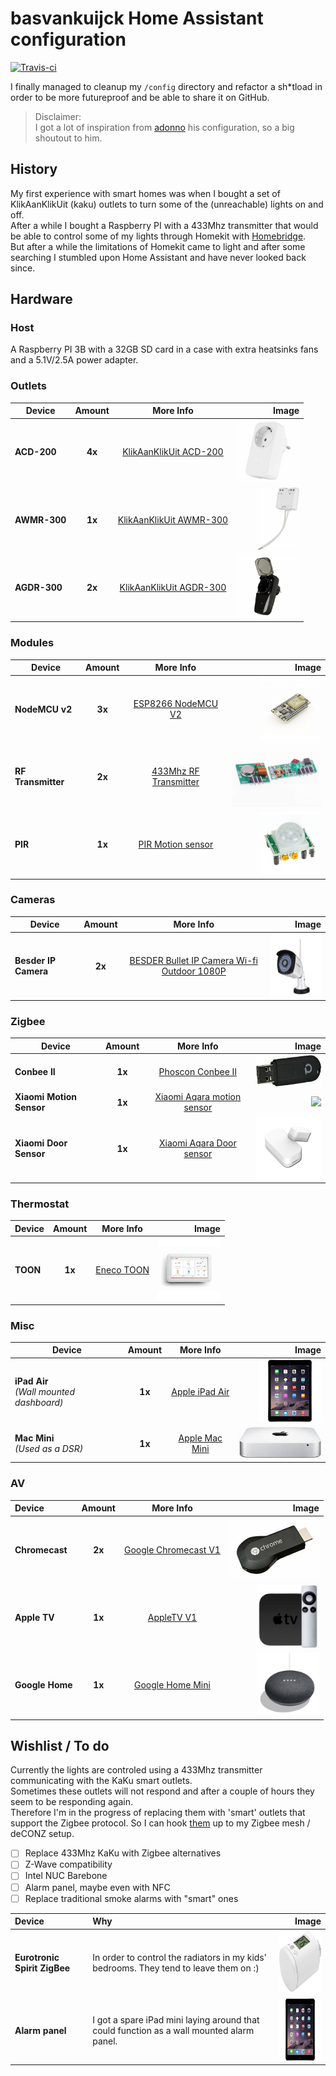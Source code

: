 # basvankuijck Home Assistant configuration

[![Travis-ci](https://travis-ci.com/basvankuijck/homeassistant-config.svg?token=HTRuSYHM4aU8kAkzt8C7&branch=master)](https://travis-ci.com/basvankuijck/homeassistant-config)

I finally managed to cleanup my `/config` directory and refactor a sh*tload in order to be more futureproof and be able to share it on GitHub.   
> Disclaimer:   
> I got a lot of inspiration from [adonno](https://github.com/adonno/Home-AssistantConfig) his configuration, so a big shoutout to him.

## History

My first experience with smart homes was when I bought a set of KlikAanKlikUit (kaku) outlets to turn some of the (unreachable) lights on and off.   
After a while I bought a Raspberry PI with a 433Mhz transmitter that would be able to control some of my lights through Homekit with [Homebridge](https://github.com/nfarina/homebridge).    
But after a while the limitations of Homekit came to light and after some searching I stumbled upon Home Assistant and have never looked back since.


## Hardware

### Host 

A Raspberry PI 3B with a 32GB SD card in a case with extra heatsinks fans and a 5.1V/2.5A power adapter.

### Outlets

| Device | Amount | More Info | Image |
| -------- |:-----------:|:---:|---:|
| **ACD-200** | **4x** | [KlikAanKlikUit ACD-200](https://www.klikaanklikuit.nl/nl/producten/ontvangers/stopcontact/acd-200-stopcontact-dimmer-200w-multi-nederlandse-stekker.html) | <img src="docs/assets/kaku-acd200.jpg" height="100px" /> |
| **AWMR-300** | **1x** | [KlikAanKlikUit AWMR-300](https://www.klikaanklikuit.nl/nl/producten/ontvangers/inbouw/awmr-300-mini-inbouw-schakelaar.html) | <img src="docs/assets/kaku-awmr300.jpg" height="100px" /> |
| **AGDR-300** | **2x** | [KlikAanKlikUit AGDR-300](https://www.klikaanklikuit.nl/nl/producten/ontvangers/stopcontact/agdr-300-stopcontactdimmer-buiten-300w.html) | <img src="docs/assets/kaku-agdr300.jpg" height="100px" /> |

### Modules

| Device | Amount | More Info | Image |
| -------- |:-----------:|:---:|---:|
| **NodeMCU v2** | **3x** | [ESP8266 NodeMCU V2](https://www.tinytronics.nl/shop/nl/communicatie/esp8266-nodemcu-v2) | <img src="docs/assets/nodemcu2.jpg" height="100px" /> |
| **RF Transmitter** | **2x** | [433Mhz RF Transmitter](https://www.amazon.com/SMAKN®-433Mhz-Transmitter-Receiver-Arduino/dp/B00M2CUALS) | <img src="docs/assets/433transmitter.jpg" height="100px" /> |
| **PIR** | **1x** | [PIR Motion sensor](https://www.elektor.nl/hc-sr501-pir-motion-sensor-module?gclid=Cj0KCQjww7HsBRDkARIsAARsIT4ndV5yKpz4TDB5ZA8-7x4do_JWC9dJzpfOr2MtLILT1Lr6tIO7N3saAtw7EALw_wcB) | <img src="docs/assets/pir-sensor.jpg" height="100px" /> |

### Cameras

| Device | Amount | More Info | Image |
| -------- |:-----------:|:---:|---:|
| **Besder IP Camera** | **2x** | [BESDER Bullet IP Camera Wi-fi Outdoor 1080P](https://aliexpress.com/item/32852462138.html?spm=a2g0s.9042311.0.0.27424c4dok4dP9) | <img src="docs/assets/camera.jpg" height="100px" /> |

### Zigbee

| Device | Amount | More Info | Image |
| -------- |:-----------:|:---:|---:|
| **Conbee II** | **1x** | [Phoscon Conbee II](https://www.phoscon.de/en/conbee2) | <img src="docs/assets/conbee2.jpg" height="50px" /> |
| **Xiaomi Motion Sensor** | **1x** | [Xiaomi Aqara motion sensor](https://aliexpress.com/item/32999497769.html?spm=a2g0s.9042311.0.0.48284c4dyCxoo5) | <img src="docs/assets/xiaomi-motion.jp2" height="100px" /> |
| **Xiaomi Door Sensor** | **1x** | [Xiaomi Aqara Door sensor](https://aliexpress.com/item/33003371330.html?spm=a2g0s.9042311.0.0.48284c4dyCxoo5) | <img src="docs/assets/xiaomi-door.jpg" height="100px" /> |

### Thermostat

| Device | Amount | More Info | Image |
| -------- |:-----------:|:---:|---:|
| **TOON** | **1x** | [Eneco TOON](https://www.eneco.nl/toon-thermostaat/) | <img src="docs/assets/toon.jpg" height="100px" /> |

### Misc

| Device | Amount | More Info | Image |
| -------- |:-----------:|:---:|---:|
| **iPad Air**<br>*(Wall mounted dashboard)* | **1x** | [Apple iPad Air](https://www.apple.com/nl/ipad-air/) | <img src="docs/assets/ipad-air.jpg" height="100px" /> |
| **Mac Mini**<br>*(Used as a DSR)* | **1x** | [Apple Mac Mini](https://www.apple.com/mac-mini/) | <img src="docs/assets/mac-mini.jpg" height="50px" /> |

### AV

| Device | Amount | More Info | Image |
| :-------- |:-----------:|:---:|---:|
| **Chromecast** | **2x** | [Google Chromecast V1](https://store.google.com/product/chromecast) | <img src="docs/assets/chromecast.jpg" height="100px" /> |
| **Apple TV** | **1x** | [AppleTV V1](https://www.apple.com/tv/) | <img src="docs/assets/appletv.jpg" height="100px" /> |
| **Google Home** | **1x** | [Google Home Mini](https://store.google.com/product/google_home_mini) | <img src="docs/assets/google-home-mini.jpg" height="100px" /> |

## Wishlist / To do

Currently the lights are controled using a 433Mhz transmitter communicating with the KaKu smart outlets.   
Sometimes these outlets will not respond and after a couple of hours they seem to be responding again.   
Therefore I'm in the progress of replacing them with 'smart' outlets that support the Zigbee protocol. So I can hook [them](https://github.com/dresden-elektronik/deconz-rest-plugin/wiki/Supported-Devices#supported-wireless-switches) up to my Zigbee mesh / deCONZ setup.

- [ ] Replace 433Mhz KaKu with Zigbee alternatives
- [ ] Z-Wave compatibility
- [ ] Intel NUC Barebone
- [ ] Alarm panel, maybe even with NFC
- [ ] Replace traditional smoke alarms with "smart" ones

| Device | Why | Image |
| :-------- |:-----------|---:|
| **Eurotronic Spirit ZigBee** | In order to control the radiators in my kids' bedrooms. They tend to leave them on :) | <img src="docs/assets/etspirit.jpg" height="100px" /> |
| **Alarm panel** | I got a spare iPad mini laying around that could function as a wall mounted alarm panel.| <img src="docs/assets/ipad-air.jpg" height="100px" /> |
